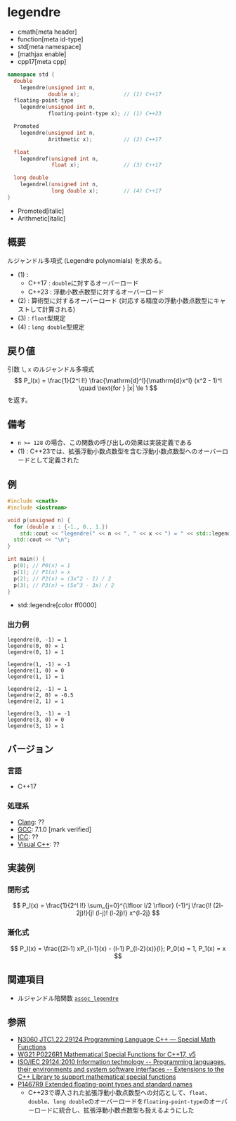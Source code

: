 # legendre
* cmath[meta header]
* function[meta id-type]
* std[meta namespace]
* [mathjax enable]
* cpp17[meta cpp]

```cpp
namespace std {
  double
    legendre(unsigned int n,
             double x);              // (1) C++17
  floating-point-type
    legendre(unsigned int n,
             floating-point-type x); // (1) C++23

  Promoted
    legendre(unsigned int n,
             Arithmetic x);          // (2) C++17

  float
    legendref(unsigned int n,
              float x);              // (3) C++17

  long double
    legendrel(unsigned int n,
              long double x);        // (4) C++17
}
```
* Promoted[italic]
* Arithmetic[italic]

## 概要
ルジャンドル多項式 (Legendre polynomials) を求める。

- (1) :
    - C++17 : `double`に対するオーバーロード
    - C++23 : 浮動小数点数型に対するオーバーロード
- (2) : 算術型に対するオーバーロード (対応する精度の浮動小数点数型にキャストして計算される)
- (3) : `float`型規定
- (4) : `long double`型規定


## 戻り値
引数 `l`, `x` のルジャンドル多項式
$$ P_l(x) = \frac{1}{2^l l!} \frac{\mathrm{d}^l}{\mathrm{d}x^l} (x^2 - 1)^l \quad \text{for } |x| \le 1 $$
を返す。


## 備考
- `n >= 128` の場合、この関数の呼び出しの効果は実装定義である
- (1) : C++23では、拡張浮動小数点数型を含む浮動小数点数型へのオーバーロードとして定義された


## 例
```cpp example
#include <cmath>
#include <iostream>

void p(unsigned n) {
  for (double x : {-1., 0., 1.})
    std::cout << "legendre(" << n << ", " << x << ") = " << std::legendre(n, x) << "\n";
  std::cout << "\n";
}

int main() {
  p(0); // P0(x) = 1
  p(1); // P1(x) = x
  p(2); // P2(x) = (3x^2 - 1) / 2
  p(3); // P3(x) = (5x^3 - 3x) / 2
}
```
* std::legendre[color ff0000]

### 出力例
```
legendre(0, -1) = 1
legendre(0, 0) = 1
legendre(0, 1) = 1

legendre(1, -1) = -1
legendre(1, 0) = 0
legendre(1, 1) = 1

legendre(2, -1) = 1
legendre(2, 0) = -0.5
legendre(2, 1) = 1

legendre(3, -1) = -1
legendre(3, 0) = 0
legendre(3, 1) = 1

```


## バージョン
### 言語
- C++17

### 処理系
- [Clang](/implementation.md#clang): ??
- [GCC](/implementation.md#gcc): 7.1.0 [mark verified]
- [ICC](/implementation.md#icc): ??
- [Visual C++](/implementation.md#visual_cpp): ??


## 実装例
### 閉形式
$$ P_l(x) = \frac{1}{2^l l!} \sum_{j=0}^{\lfloor l/2 \rfloor} (-1)^j \frac{l! (2l-2j)!}{j! (l-j)! (l-2j)!} x^{l-2j} $$

### 漸化式
$$ P_l(x) = \frac{(2l-1) xP_{l-1}(x) - (l-1) P_{l-2}(x)}{l}; P_0(x) = 1, P_1(x) = x $$


## 関連項目
- ルジャンドル陪関数 [`assoc_legendre`](assoc_legendre.md)


## 参照
- [N3060 JTC1.22.29124 Programming Language C++ — Special Math Functions](http://www.open-std.org/jtc1/sc22/wg21/docs/papers/2010/n3060.pdf)
- [WG21 P0226R1 Mathematical Special Functions for C++17, v5](https://isocpp.org/files/papers/P0226R1.pdf)
- [ISO/IEC 29124:2010 Information technology -- Programming languages, their environments and system software interfaces -- Extensions to the C++ Library to support mathematical special functions](https://www.iso.org/standard/50511.html)
- [P1467R9 Extended floating-point types and standard names](https://www.open-std.org/jtc1/sc22/wg21/docs/papers/2022/p1467r9.html)
    - C++23で導入された拡張浮動小数点数型への対応として、`float`、`double`、`long double`のオーバーロードを`floating-point-type`のオーバーロードに統合し、拡張浮動小数点数型も扱えるようにした
